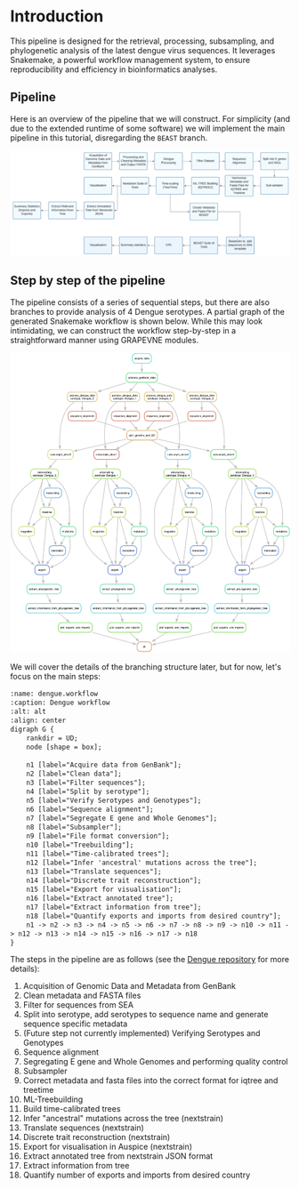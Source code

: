 # Introduction

This pipeline is designed for the retrieval, processing, subsampling, and phylogenetic analysis of the latest dengue virus sequences. It leverages Snakemake, a powerful workflow management system, to ensure reproducibility and efficiency in bioinformatics analyses.

## Pipeline

Here is an overview of the pipeline that we will construct. For simplicity (and due to the extended runtime of some software) we will implement the main pipeline in this tutorial, disregarding the `BEAST` branch.

![Dengue pipeline overview](images/dengue_pipeline.png)

## Step by step of the pipeline

The pipeline consists of a series of sequential steps, but there are also branches to provide analysis of 4 Dengue serotypes. A partial graph of the generated Snakemake workflow is shown below. While this may look intimidating, we can construct the workflow step-by-step in a straightforward manner using GRAPEVNE modules.

![Dengue Snakemake workflow](images/dengue_snakemake.png)


We will cover the details of the branching structure later, but for now, let's focus on the main steps:

```{graphviz}
:name: dengue.workflow
:caption: Dengue workflow
:alt: alt
:align: center
digraph G {
    rankdir = UD;
    node [shape = box];

    n1 [label="Acquire data from GenBank"];
    n2 [label="Clean data"];
    n3 [label="Filter sequences"];
    n4 [label="Split by serotype"];
    n5 [label="Verify Serotypes and Genotypes"];
    n6 [label="Sequence alignment"];
    n7 [label="Segregate E gene and Whole Genomes"];
    n8 [label="Subsampler"];
    n9 [label="File format conversion"];
    n10 [label="Treebuilding"];
    n11 [label="Time-calibrated trees"];
    n12 [label="Infer 'ancestral' mutations across the tree"];
    n13 [label="Translate sequences"];
    n14 [label="Discrete trait reconstruction"];
    n15 [label="Export for visualisation"];
    n16 [label="Extract annotated tree"];
    n17 [label="Extract information from tree"];
    n18 [label="Quantify exports and imports from desired country"];
    n1 -> n2 -> n3 -> n4 -> n5 -> n6 -> n7 -> n8 -> n9 -> n10 -> n11 -> n12 -> n13 -> n14 -> n15 -> n16 -> n17 -> n18
}
```

The steps in the pipeline are as follows (see the [Dengue repository](https://github.com/rhysinward/dengue_pipeline) for more details):

1. Acquisition of Genomic Data and Metadata from GenBank
2. Clean metadata and FASTA files
3. Filter for sequences from SEA
4. Split into serotype, add serotypes to sequence name and generate sequence specific metadata
5. (Future step not currently implemented) Verifying Serotypes and Genotypes
6. Sequence alignment 
7. Segregating E gene and Whole Genomes and performing quality control
8. Subsampler
9. Correct metadata and fasta files into the correct format for iqtree and treetime  
10. ML-Treebuilding
11. Build time-calibrated trees
12. Infer "ancestral" mutations across the tree (nextstrain)
13. Translate sequences (nextstrain)
14. Discrete trait reconstruction (nextstrain)
15. Export for visualisation in Auspice (nextstrain)
16. Extract annotated tree from nextstrain JSON format 
17. Extract information from tree 
18. Quantify number of exports and imports from desired country
